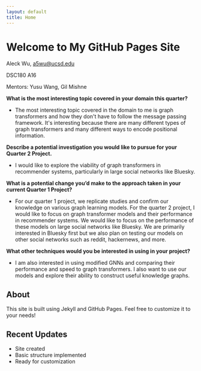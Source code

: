 ```yaml
---
layout: default
title: Home
---
```


# Welcome to My GitHub Pages Site

Aleck Wu, a5wu@ucsd.edu

DSC180 A16

Mentors: Yusu Wang, Gil Mishne

**What is the most interesting topic covered in your domain this quarter?**
- The most interesting topic covered in the domain to me is graph transformers and how they don't have to follow the message passing framework. It's interesting because there are many different types of graph transformers and many different ways to encode positional information. 

**Describe a potential investigation you would like to pursue for your Quarter 2 Project.**
- I would like to explore the viability of graph transformers in recommender systems, particularly in large social networks like Bluesky. 

**What is a potential change you’d make to the approach taken in your current Quarter 1 Project?**
- For our quarter 1 project, we replicate studies and confirm our knowledge on various graph learning models. For the quarter 2 project, I would like to focus on graph transformer models and their performance in recommender systems. We would like to focus on the performance of these models on large social networks like Bluesky. We are primarily interested in Bluesky first but we also plan on testing our models on other social networks such as reddit, hackernews, and more.

**What other techniques would you be interested in using in your project?**
- I am also interested in using modified GNNs and comparing their performance and speed to graph transformers. I also want to use our models and explore their ability to construct useful knowledge graphs. 

## About

This site is built using Jekyll and GitHub Pages. Feel free to customize it to your needs!

## Recent Updates

- Site created
- Basic structure implemented
- Ready for customization
